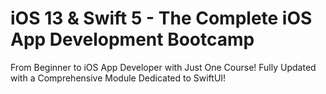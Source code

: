 # iOS 13 & Swift 5 - The Complete iOS App Development Bootcamp
From Beginner to iOS App Developer with Just One Course! Fully Updated with a Comprehensive Module Dedicated to SwiftUI!
